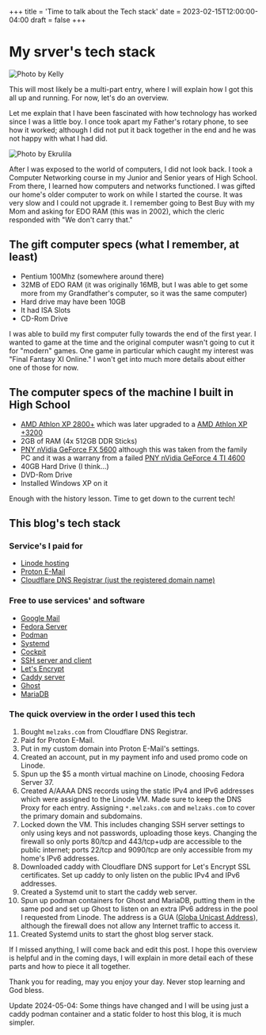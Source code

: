 +++
title = 'Time to talk about the Tech stack'
date = 2023-02-15T12:00:00-04:00
draft = false
+++

# My srver's tech stack

![Photo by Kelly](/images/blogs/pexels-kelly-1179532-4269517.jpg "Photo by Kelly: https://www.pexels.com/photo/anonymous-pilots-in-aircraft-cockpit-flying-over-sea-4269517/")

This will most likely be a multi-part entry, where I will explain how I got this all up and running. For now, let's do an overview.

Let me explain that I have been fascinated with how technology has worked since I was a little boy. I once took apart my Father's rotary phone, to see how it worked; although I did not put it back together in the end and he was not happy with what I had did.

![Photo by Ekrulila](/images/blogs/pexels-ekrulila-8232117.jpg "Photo by Ekrulila: https://www.pexels.com/photo/close-up-shot-of-a-person-using-a-classic-rotary-phone-8232117/")

After I was exposed to the world of computers, I did not look back. I took a Computer Networking course in my Junior and Senior years of High School. From there, I learned how computers and networks functioned. I was gifted our home's older computer to work on while I started the course. It was very slow and I could not upgrade it. I remember going to Best Buy with my Mom and asking for EDO RAM (this was in 2002), which the cleric responded with "We don't carry that."

## The gift computer specs (what I remember, at least)

* Pentium 100Mhz (somewhere around there)
* 32MB of EDO RAM (it was originally 16MB, but I was able to get some more from my Grandfather's computer, so it was the same computer)
* Hard drive may have been 10GB
* It had ISA Slots
* CD-Rom Drive

I was able to build my first computer fully towards the end of the first year. I wanted to game at the time and the original computer wasn't going to cut it for "modern" games. One game in particular which caught my interest was "Final Fantasy XI Online." I won't get into much more details about either one of those for now.

## The computer specs of the machine I built in High School

* [AMD Athlon XP 2800+](https://www.techpowerup.com/cpu-specs/athlon-xp-2800.c89) which was later upgraded to a [AMD Athlon XP +3200](https://hothardware.com/reviews/amd-athlon-xp-3200)
* 2GB of RAM (4x 512GB DDR Sticks)
* [PNY nVidia GeForce FX 5600](https://www.techpowerup.com/gpu-specs/geforce-fx-5600.c64) although this was taken from the family PC and it was a warrany from a failed [PNY nVidia GeForce 4 TI 4600](https://www.techpowerup.com/gpu-specs/geforce4-ti-4600.c178)
* 40GB Hard Drive (I think...)
* DVD-Rom Drive
* Installed Windows XP on it

Enough with the history lesson. Time to get down to the current tech!

## This blog's tech stack

### Service's I paid for

* [Linode hosting](https://linode.com/jupiter)
* [Proton E-Mail](https://proton.me/mail)
* [Cloudflare DNS Registrar (just the registered domain name)](https://developers.cloudflare.com/registrar/get-started/register-domain)

### Free to use services' and software

* [Google Mail](https://www.google.com/gmail/about)
* [Fedora Server](https://getfedora.org/en/server/download)
* [Podman](https://podman.io)
* [Systemd](https://systemd.io)
* [Cockpit](https://cockpit-project.org/running)
* [SSH server and client](https://en.wikipedia.org/wiki/Secure_Shell)
* [Let's Encrypt](https://letsencrypt.org)
* [Caddy server](https://caddyserver.com)
* [Ghost](https://ghost.org)
* [MariaDB](https://mariadb.org)

### The quick overview in the order I used this tech

1. Bought `melzaks.com` from Cloudflare DNS Registrar.
1. Paid for Proton E-Mail.
1. Put in my custom domain into Proton E-Mail's settings.
1. Created an account, put in my payment info and used promo code on Linode.
1. Spun up the $5 a month virtual machine on Linode, choosing Fedora Server 37.
1. Created A/AAAA DNS records using the static IPv4 and IPv6 addresses which were assigned to the Linode VM. Made sure to keep the DNS Proxy for each entry. Assigning `*.melzaks.com` and `melzaks.com` to cover the primary domain and subdomains.
1. Locked down the VM. This includes changing SSH server settings to only using keys and not passwords, uploading those keys. Changing the firewall so only ports 80/tcp and 443/tcp+udp are accessible to the public internet; ports 22/tcp and 9090/tcp are only accessible from my home's IPv6 addresses.
1. Downloaded caddy with Cloudflare DNS support for Let's Encrypt SSL certificates. Set up caddy to only listen on the public IPv4 and IPv6 addresses.
1. Created a Systemd unit to start the caddy web server.
1. Spun up podman containers for Ghost and MariaDB, putting them in the same pod and set up Ghost to listen on an extra IPv6 address in the pool I requested from Linode. The address is a GUA ([Globa Unicast Address](https://en.wikipedia.org/wiki/IPv6_address)), although the firewall does not allow any Internet traffic to access it.
1. Created Systemd units to start the ghost blog server stack.

If I missed anything, I will come back and edit this post. I hope this overview is helpful and in the coming days, I will explain in more detail each of these parts and how to piece it all together.

Thank you for reading, may you enjoy your day. Never stop learning and God bless.

Update 2024-05-04: Some things have changed and I will be using just a caddy podman container and a static folder to host this blog, it is much simpler.
